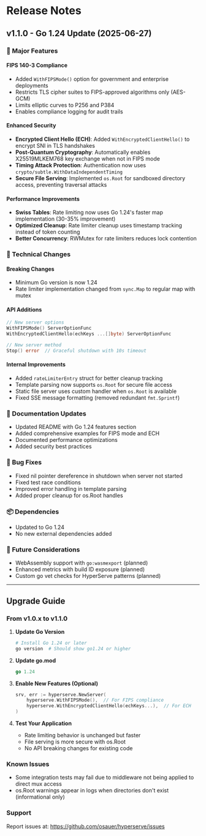 # Release Notes

## v1.1.0 - Go 1.24 Update (2025-06-27)

### 🚀 Major Features

#### FIPS 140-3 Compliance
- Added `WithFIPSMode()` option for government and enterprise deployments
- Restricts TLS cipher suites to FIPS-approved algorithms only (AES-GCM)
- Limits elliptic curves to P256 and P384
- Enables compliance logging for audit trails

#### Enhanced Security
- **Encrypted Client Hello (ECH)**: Added `WithEncryptedClientHello()` to encrypt SNI in TLS handshakes
- **Post-Quantum Cryptography**: Automatically enables X25519MLKEM768 key exchange when not in FIPS mode
- **Timing Attack Protection**: Authentication now uses `crypto/subtle.WithDataIndependentTiming`
- **Secure File Serving**: Implemented `os.Root` for sandboxed directory access, preventing traversal attacks

#### Performance Improvements
- **Swiss Tables**: Rate limiting now uses Go 1.24's faster map implementation (30-35% improvement)
- **Optimized Cleanup**: Rate limiter cleanup uses timestamp tracking instead of token counting
- **Better Concurrency**: RWMutex for rate limiters reduces lock contention

### 🔧 Technical Changes

#### Breaking Changes
- Minimum Go version is now 1.24
- Rate limiter implementation changed from `sync.Map` to regular map with mutex

#### API Additions
```go
// New server options
WithFIPSMode() ServerOptionFunc
WithEncryptedClientHello(echKeys ...[]byte) ServerOptionFunc

// New server method
Stop() error  // Graceful shutdown with 10s timeout
```

#### Internal Improvements
- Added `rateLimiterEntry` struct for better cleanup tracking
- Template parsing now supports `os.Root` for secure file access
- Static file server uses custom handler when `os.Root` is available
- Fixed SSE message formatting (removed redundant `fmt.Sprintf`)

### 📝 Documentation Updates
- Updated README with Go 1.24 features section
- Added comprehensive examples for FIPS mode and ECH
- Documented performance optimizations
- Added security best practices

### 🐛 Bug Fixes
- Fixed nil pointer dereference in shutdown when server not started
- Fixed test race conditions
- Improved error handling in template parsing
- Added proper cleanup for os.Root handles

### 📦 Dependencies
- Updated to Go 1.24
- No new external dependencies added

### 🔮 Future Considerations
- WebAssembly support with `go:wasmexport` (planned)
- Enhanced metrics with build ID exposure (planned)
- Custom go vet checks for HyperServe patterns (planned)

---

## Upgrade Guide

### From v1.0.x to v1.1.0

1. **Update Go Version**
   ```bash
   # Install Go 1.24 or later
   go version  # Should show go1.24 or higher
   ```

2. **Update go.mod**
   ```go
   go 1.24
   ```

3. **Enable New Features (Optional)**
   ```go
   srv, err := hyperserve.NewServer(
       hyperserve.WithFIPSMode(),  // For FIPS compliance
       hyperserve.WithEncryptedClientHello(echKeys...),  // For ECH
   )
   ```

4. **Test Your Application**
   - Rate limiting behavior is unchanged but faster
   - File serving is more secure with os.Root
   - No API breaking changes for existing code

### Known Issues
- Some integration tests may fail due to middleware not being applied to direct mux access
- os.Root warnings appear in logs when directories don't exist (informational only)

### Support
Report issues at: https://github.com/osauer/hyperserve/issues